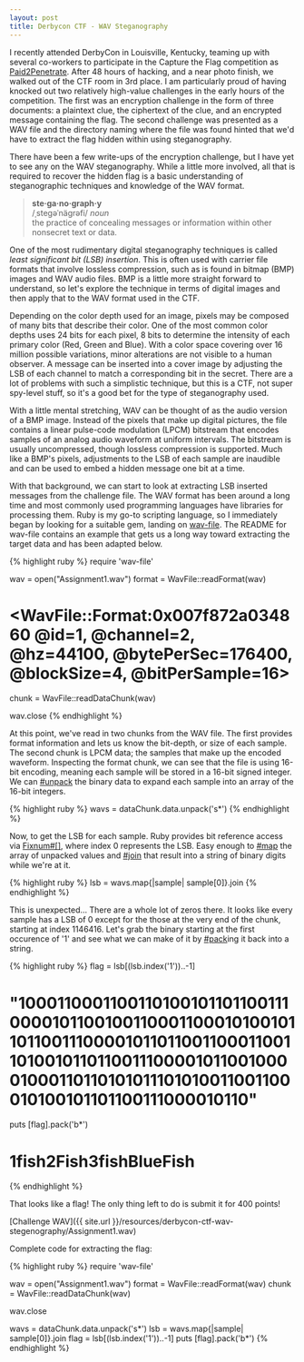 ```yaml
---
layout: post
title: Derbycon CTF - WAV Steganography
---
```


I recently attended DerbyCon in Louisville, Kentucky, teaming up with several co-workers to participate in the Capture the Flag competition as [Paid2Penetrate](https://www.youtube.com/watch?v=JGhoLcsr8GA).  After 48 hours of hacking, and a near photo finish, we walked out of the CTF room in 3rd place. I am particularly proud of having knocked out two relatively high-value challenges in the early hours of the competition. The first was an encryption challenge in the form of three documents: a plaintext clue, the ciphertext of the clue, and an encrypted message containing the flag. The second challenge was presented as a WAV file and the directory naming where the file was found hinted that we'd have to extract the flag hidden within using steganography.

There have been a few write-ups of the encryption challenge, but I have yet to see any on the WAV steganography. While a little more involved, all that is required to recover the hidden flag is a basic understanding of steganographic techniques and knowledge of the WAV format.

> **ste·ga·no·graph·y**  
> /ˌsteɡəˈnäɡrəfi/ _noun_  
> the practice of concealing messages or information within other nonsecret text or data.

One of the most rudimentary digital steganography techniques is called _least significant bit (LSB) insertion_. This is often used with carrier file formats that involve lossless compression, such as is found in bitmap (BMP) images and WAV audio files. BMP is a little more straight forward to understand, so let's explore the technique in terms of digital images and then apply that to the WAV format used in the CTF.

Depending on the color depth used for an image, pixels may be composed of many bits that describe their color. One of the most common color depths uses 24 bits for each pixel, 8 bits to determine the intensity of each primary color (Red, Green and Blue). With a color space covering over 16 million possible variations, minor alterations are not visible to a human observer. A message can be inserted into a cover image by  adjusting the LSB of each channel to match a corresponding bit in the secret. There are a lot of problems with such a simplistic technique, but this is a CTF, not super spy-level stuff, so it's a good bet for the type of steganography used.

With a little mental stretching, WAV can be thought of as the audio version of a BMP image. Instead of the pixels that make up digital pictures, the file contains a linear pulse-code modulation (LPCM) bitstream that encodes samples of an analog audio waveform at uniform intervals. The bitstream is usually uncompressed, though lossless compression is supported. Much like a BMP's pixels, adjustments to the LSB of each sample are inaudible and can be used to embed a hidden message one bit at a time.

With that background, we can start to look at extracting LSB inserted messages from the challenge file. The WAV format has been around a long time and most commonly used programming languages have libraries for processing them. Ruby is my go-to scripting language, so I immediately began by looking for a suitable gem, landing on [wav-file](https://github.com/shokai/ruby-wav-file). The README for wav-file contains an example that gets us a long way toward extracting the target data and has been adapted below. 

{% highlight ruby %}
require 'wav-file'

wav = open("Assignment1.wav")
format = WavFile::readFormat(wav)
# <WavFile::Format:0x007f872a034860 @id=1, @channel=2, @hz=44100, @bytePerSec=176400, @blockSize=4, @bitPerSample=16> 
chunk = WavFile::readDataChunk(wav)

wav.close
{% endhighlight %}

At this point, we've read in two chunks from the WAV file. The first provides format information and lets us know the bit-depth, or size of each sample. The second chunk is LPCM data; the samples that make up the encoded waveform. Inspecting the format chunk, we can see that the file is using 16-bit encoding, meaning each sample will be stored in a 16-bit signed integer. We can [#unpack](http://www.rubydoc.info/stdlib/core/String:unpack) the binary data to expand each sample into an array of the 16-bit integers.

{% highlight ruby %}
wavs = dataChunk.data.unpack('s*')
{% endhighlight %}

Now, to get the LSB for each sample. Ruby provides bit reference access via [Fixnum#[]](http://www.rubydoc.info/stdlib/core/Fixnum:%5B%5D), where index 0 represents the LSB. Easy enough to [#map](http://www.rubydoc.info/stdlib/core/Array:map) the array of unpacked values and [#join](http://www.rubydoc.info/stdlib/core/Array:join) that result into a string of binary digits while we're at it.

{% highlight ruby %}
lsb = wavs.map{|sample| sample[0]}.join
{% endhighlight %}

This is unexpected... There are a whole lot of zeros there. It looks like every sample has a LSB of 0 except for the those at the very end of the chunk, starting at index 1146416. Let's grab the binary starting at the first occurence of '1' and see what we can make of it by [#pack](http://www.rubydoc.info/stdlib/core/Array:pack)ing it back into a string.

{% highlight ruby %}
flag = lsb[(lsb.index('1'))..-1]
# "1000110001100110100101101100111000010110010011000110001010010110110011100001011011001100011001101001011011001110000101100100001000110110101011101010011001100010100101101100111000010110"
puts [flag].pack('b*')
# 1fish2Fish3fishBlueFish
{% endhighlight %}

That looks like a flag! The only thing left to do is submit it for 400 points!

[Challenge WAV]({{ site.url }}/resources/derbycon-ctf-wav-stegenography/Assignment1.wav)

Complete code for extracting the flag:

{% highlight ruby %}
require 'wav-file'

wav = open("Assignment1.wav")
format = WavFile::readFormat(wav)
chunk = WavFile::readDataChunk(wav)

wav.close

wavs = dataChunk.data.unpack('s\*')
lsb = wavs.map{|sample| sample[0]}.join
flag = lsb[(lsb.index('1'))..-1]
puts [flag].pack('b*')
{% endhighlight %}
